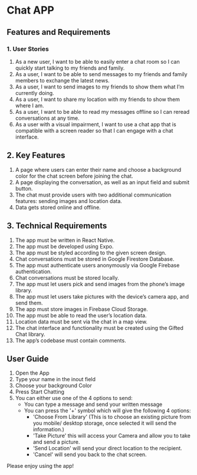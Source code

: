 # Chat APP

## Features and Requirements

### 1. User Stories
1. As a new user, I want to be able to easily enter a chat room so I can quickly start talking to my
friends and family.
2. As a user, I want to be able to send messages to my friends and family members to exchange
the latest news.
3. As a user, I want to send images to my friends to show them what I’m currently doing.
4. As a user, I want to share my location with my friends to show them where I am.
5. As a user, I want to be able to read my messages offline so I can reread conversations at any
time.
6. As a user with a visual impairment, I want to use a chat app that is compatible with a screen
reader so that I can engage with a chat interface.



## 2. Key Features
1. A page where users can enter their name and choose a background color for the chat screen
before joining the chat.
2. A page displaying the conversation, as well as an input field and submit button.
3. The chat must provide users with two additional communication features: sending images
and location data.
4. Data gets stored online and offline.



## 3. Technical Requirements
1. The app must be written in React Native.
2. The app must be developed using Expo.
3. The app must be styled according to the given screen design.
4. Chat conversations must be stored in Google Firestore Database.
5. The app must authenticate users anonymously via Google Firebase authentication.
6. Chat conversations must be stored locally.
7. The app must let users pick and send images from the phone’s image library.
8. The app must let users take pictures with the device’s camera app, and send them.
9. The app must store images in Firebase Cloud Storage.
10. The app must be able to read the user’s location data.
11. Location data must be sent via the chat in a map view.
12. The chat interface and functionality must be created using the Gifted Chat library.
13. The app’s codebase must contain comments.

## User Guide
1. Open the App
2. Type your name in the inout field
3. Choose your background Color
4. Press Start Chatting
5. You can either use one of the 4 options to send:
    - You can type a message and send your written message
    - You can press the '+' symbol which will give the following 4 options:
      - 'Choose From Library' (This is to choose an existing picture from you mobile/ desktop storage, once selected it will send the information.)
      - 'Take Picture' this will access your Camera and allow you to take and send a picture. 
      - 'Send Location' will send your direct location to the recipient. 
      - 'Cancel' will send you back to the chat screen. 
  
  Please enjoy using the app!
  
  
